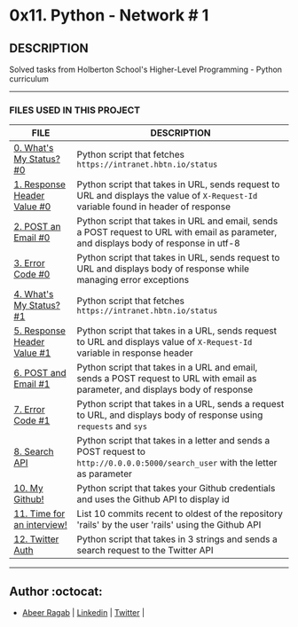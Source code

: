 # 0x11. Python - Network \# 1

## DESCRIPTION
Solved tasks from Holberton School's Higher-Level Programming - Python curriculum

----

### FILES USED IN THIS PROJECT

FILE | DESCRIPTION
----|----
[0. What's My Status? #0](./0-hbtn_status.py) | Python script that fetches ``https://intranet.hbtn.io/status``
[1. Response Header Value #0](./1-hbtn_header.py) | Python script that takes in URL, sends request to URL and displays the value of ``X-Request-Id`` variable found in header of response
[2. POST an Email #0](./2-post_email.py) | Python script that takes in URL and email, sends a POST request to URL with email as parameter, and displays body of response in utf-8
[3. Error Code #0](./3-error_code.py) | Python script that takes in URL, sends request to URL and displays body of response while managing error exceptions
[4. What's My Status? #1](./4-hbtn_status.py) | Python script that fetches ``https://intranet.hbtn.io/status``
[5. Response Header Value #1](./5-hbtn_header.py) | Python script that takes in a URL, sends request to URL and displays value of ``X-Request-Id`` variable in response header
[6. POST and Email #1](./6-post_email.py) | Python script that takes in a URL and email, sends a POST request to URL with email as parameter, and displays body of response
[7. Error Code #1](./7-error_code.py) | Python script that takes in a URL, sends a request to URL, and displays body of response using ``requests`` and ``sys``
[8. Search API](./8-json_api.py) | Python script that takes in a letter and sends a POST request to ``http://0.0.0.0:5000/search_user`` with the letter as parameter
[10. My Github!](./10-my_github.py) | Python script that takes your Github credentials and uses the Github API to display id
[11. Time for an interview!](./100-github_commits.py) | List 10 commits recent to oldest of the repository 'rails' by the user 'rails' using the Github API
[12. Twitter Auth](./103-search_twitter.py) | Python script that takes in 3 strings and sends a search request to the Twitter API

----

## Author :octocat:

- [Abeer Ragab](https://github.com/Abeer-M-Ali) | [Linkedin](https://www.linkedin.com/in/abeer-ragab-b25872260/) | [Twitter](https://twitter.com/abeerragab5211) | 
